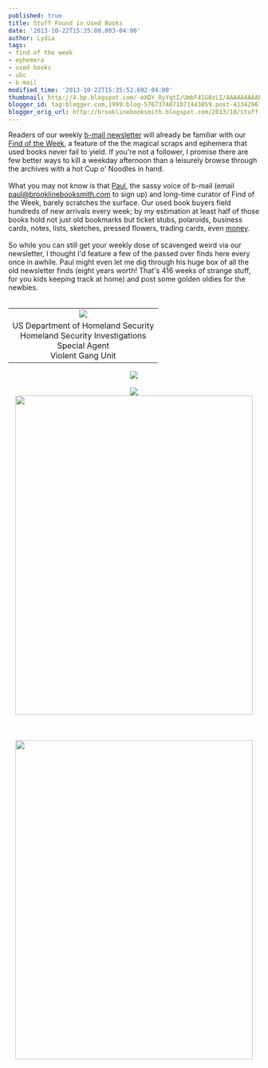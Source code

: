 ```yaml
---
published: true
title: Stuff Found in Used Books
date: '2013-10-22T15:35:00.003-04:00'
author: Lydia
tags:
- find of the week
- ephemera
- used books
- ubc
- b-mail
modified_time: '2013-10-22T15:35:52.692-04:00'
thumbnail: http://4.bp.blogspot.com/-eXDY_RyYqtI/UmbF41G0zLI/AAAAAAAAAEQ/vRK-9-akN8g/s72-c/find1.jpg
blogger_id: tag:blogger.com,1999:blog-5767374071871443859.post-4134296181032178463
blogger_orig_url: http://brooklinebooksmith.blogspot.com/2013/10/stuff-found-in-used-books.html
---
```


Readers of our weekly <a href="http://www.brooklinebooksmith.com/b-mail.htm" target="_blank">b-mail newsletter</a> will already be familiar with our <a href="http://www.brooklinebooksmith.com/events/findarchive.htm" target="_blank">Find of the Week</a>, a feature of the the magical scraps and ephemera that used books never fail to yield. If you're not a follower, I promise there are few better ways to kill a weekday afternoon than a leisurely browse through the archives with a hot Cup o' Noodles in hand.<br /><br />What you may not know is that <a href="http://brooklinebooksmith-shop.com/paul" target="_blank">Paul</a>, the sassy voice of b-mail&nbsp;(email paul@brooklinebooksmith.com to sign up) and long-time curator of Find of the Week, barely scratches the surface. Our used book buyers field hundreds of new arrivals every week; by my estimation at least half of those books hold not just old bookmarks but ticket stubs, polaroids, business cards, notes, lists, sketches, pressed flowers, trading cards, even <a href="http://brooklinebooksmith.blogspot.com/2013/02/aint-that-hoot-and-holler.html" target="_blank">money</a>.<br /><br />So while you can still get your weekly dose of scavenged weird via our newsletter, I thought I'd feature a few of the passed over finds here every once in awhile. Paul might even let me dig through his huge box of all the old newsletter finds (eight years worth! That's 416 weeks of strange stuff, for you kids keeping track at home) and post some golden oldies for the newbies.<br /><br /><table align="center" cellpadding="0" cellspacing="0" class="tr-caption-container" style="margin-left: auto; margin-right: auto; text-align: center;"><tbody><tr><td style="text-align: center;"><a href="http://4.bp.blogspot.com/-eXDY_RyYqtI/UmbF41G0zLI/AAAAAAAAAEQ/vRK-9-akN8g/s1600/find1.jpg" imageanchor="1" style="margin-left: auto; margin-right: auto;"><img border="0" src="http://4.bp.blogspot.com/-eXDY_RyYqtI/UmbF41G0zLI/AAAAAAAAAEQ/vRK-9-akN8g/s1600/find1.jpg" /></a></td></tr><tr><td class="tr-caption" style="text-align: center;">US Department of Homeland Security<br />Homeland Security Investigations<br />Special Agent<br />Violent Gang Unit</td></tr></tbody></table><div class="separator" style="clear: both; text-align: center;"><a href="http://1.bp.blogspot.com/-NVqPJAz0pdw/UmbF6J-cEtI/AAAAAAAAAEY/xZP5PjIM6is/s1600/find2.jpg" imageanchor="1" style="margin-left: 1em; margin-right: 1em; text-align: center;"><img border="0" src="http://1.bp.blogspot.com/-NVqPJAz0pdw/UmbF6J-cEtI/AAAAAAAAAEY/xZP5PjIM6is/s1600/find2.jpg" /></a></div><br /><div class="separator" style="clear: both; text-align: center;"><a href="http://3.bp.blogspot.com/-G1afjgqZosE/UmbF7_eHnAI/AAAAAAAAAEg/ACGDWo5gIWs/s1600/find3.jpg" imageanchor="1" style="margin-left: 1em; margin-right: 1em;"><img border="0" src="http://3.bp.blogspot.com/-G1afjgqZosE/UmbF7_eHnAI/AAAAAAAAAEg/ACGDWo5gIWs/s1600/find3.jpg" /></a></div><div class="separator" style="clear: both; text-align: center;"><a href="http://1.bp.blogspot.com/-zTvoqT93FvE/UmbSM4Yq6yI/AAAAAAAAAE0/aI8boIHipXs/s1600/photo+1.JPG" imageanchor="1" style="margin-left: 1em; margin-right: 1em;"><img border="0" height="640" src="http://1.bp.blogspot.com/-zTvoqT93FvE/UmbSM4Yq6yI/AAAAAAAAAE0/aI8boIHipXs/s640/photo+1.JPG" width="476" /></a></div><br /><div class="separator" style="clear: both; text-align: center;"><a href="http://4.bp.blogspot.com/-hPDvFbrpuBY/UmbSP5Jeb_I/AAAAAAAAAE8/y5RAw4b7vNQ/s1600/photo+2.JPG" imageanchor="1" style="margin-left: 1em; margin-right: 1em;"></a>&nbsp;</div><br /><div class="separator" style="clear: both; text-align: center;"><a href="http://4.bp.blogspot.com/-yU-cjREDNH0/UmbSRcER8tI/AAAAAAAAAFE/Q2ucxKE3FAg/s1600/photo+3.JPG" imageanchor="1" style="margin-left: 1em; margin-right: 1em;"><img border="0" height="640" src="http://4.bp.blogspot.com/-yU-cjREDNH0/UmbSRcER8tI/AAAAAAAAAFE/Q2ucxKE3FAg/s640/photo+3.JPG" width="476" /></a></div><div class="separator" style="clear: both; text-align: center;">&nbsp;</div><br />
